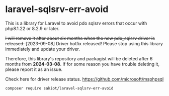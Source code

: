 # laravel-sqlsrv-err-avoid

This is a library for Laravel to avoid pdo sqlsrv errors that occur with php8.1.22 or 8.2.9 or later.

~~I will remove it after about six months when the new pdo_sqlsrv driver is released.~~
[2023-09-08] Driver hotfix released!
Please stop using this library immediately and update your driver.

Therefore, this library's repository and packagist will be deleted after 6 months from **2024-03-08**.
If for some reason you have trouble deleting it, please report it as an issue.

Check here for driver release status.
https://github.com/microsoft/msphpsql

```
composer require sakiot/laravel-sqlsrv-err-avoid
```